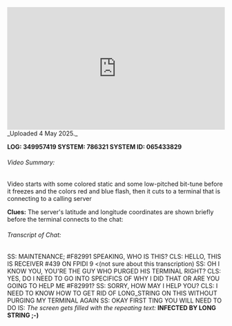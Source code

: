 
<iframe 
  src="https://drive.google.com/file/d/1WpYBsPBfzTADkSjy0Fwzyf2eOA2KJA89/preview" 
  style="width:100%; aspect-ratio:16/9; border:0;"
  allowfullscreen>
</iframe>
_Uploaded 4 May 2025._

**LOG: 349957419
SYSTEM: 786321
SYSTEM ID: 065433829**

###### Video Summary: 
Video starts with some colored static and some low-pitched bit-tune before it freezes and the colors red and blue flash, then it cuts to a terminal that is connecting to a calling server

**Clues:** The server's latitude and longitude coordinates are shown briefly before the terminal connects to the chat:

###### Transcript of Chat:

SS:     MAINTENANCE; \#F82991 SPEAKING, WHO IS THIS?
CLS:   HELLO, THIS IS RECEIVER #439 ON FPIDI 9 <(not sure about this transcription)
SS:     OH I KNOW YOU, YOU'RE THE GUY WHO PURGED HIS TERMINAL RIGHT?
CLS:   YES, DO I NEED TO GO INTO SPECIFICS OF WHY I DID THAT OR ARE YOU GOING TO HELP ME  \#F82991?
SS:      SORRY, HOW MAY I HELP YOU?
CLS:    I NEED TO KNOW HOW TO GET RID OF LONG_STRING ON THIS WITHOUT PURGING MY TERMINAL AGAIN
SS:     OKAY FIRST TING YOU WILL NEED TO DO IS:
_The screen gets filled with the repeating text:_ **INFECTED BY LONG STRING ;-)**